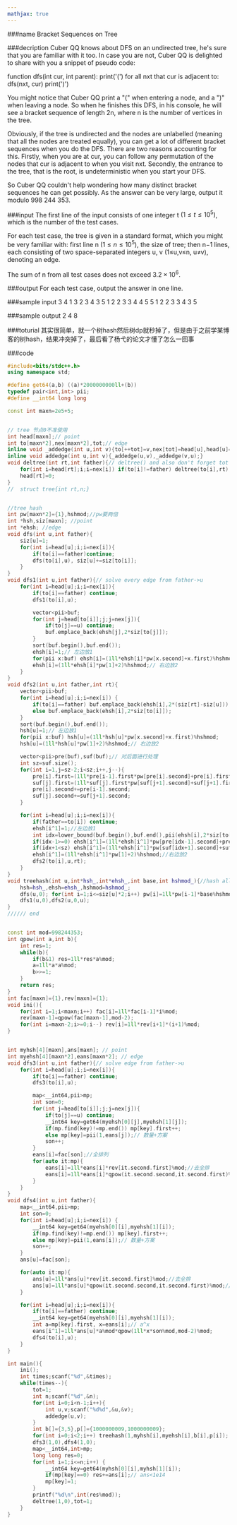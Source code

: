 ```yaml
---
mathjax: true
---
```


###name
Bracket Sequences on Tree

###decription
Cuber QQ knows about DFS on an undirected tree, he's sure that you are familiar with it too. In case you are not, Cuber QQ is delighted to share with you a snippet of pseudo code:


function dfs(int cur, int parent):
  print('(')
  for all nxt that cur is adjacent to:
    dfs(nxt, cur)
  print(')')

<!---more-->
You might notice that Cuber QQ print a "(" when entering a node, and a ")" when leaving a node. So when he finishes this DFS, in his console, he will see a bracket sequence of length 2n, where n is the number of vertices in the tree.

Obviously, if the tree is undirected and the nodes are unlabelled (meaning that all the nodes are treated equally), you can get a lot of different bracket sequences when you do the DFS. There are two reasons accounting for this. Firstly, when you are at cur, you can follow any permutation of the nodes that cur is adjacent to when you visit nxt. Secondly, the entrance to the tree, that is the root, is undeterministic when you start your DFS.

So Cuber QQ couldn't help wondering how many distinct bracket sequences he can get possibly. As the answer can be very large, output it modulo 998 244 353.

###input
The first line of the input consists of one integer t $(1≤t≤10^5)$, which is the number of the test cases.

For each test case, the tree is given in a standard format, which you might be very familiar with: first line n $(1≤n≤10^5)$, the size of tree; then n−1 lines, each consisting of two space-separated integers u, v (1≤u,v≤n, u≠v), denoting an edge.

The sum of n from all test cases does not exceed $3.2×10^6$.

###output
For each test case, output the answer in one line.

###sample input
3
4
1 3
2 3
4 3
5
1 2
2 3
3 4
4 5
5
1 2
2 3
3 4
3 5


###sample output
2
4
8


###toturial
其实很简单，就一个树hash然后树dp就秒掉了，但是由于之前学某博客的树hash，结果冲突掉了，最后看了杨弋的论文才懂了怎么一回事

###code
```cpp
#include<bits/stdc++.h>
using namespace std;

#define get64(a,b) ((a)*2000000000ll+(b))
typedef pair<int,int> pii;
#define __int64 long long

const int maxn=2e5+5;


// tree 节点0不准使用
int head[maxn];// point
int to[maxn*2],nex[maxn*2],tot;// edge
inline void _addedge(int u,int v){to[++tot]=v,nex[tot]=head[u],head[u]=tot;}
inline void addedge(int u,int v){_addedge(u,v),_addedge(v,u);}
void deltree(int rt,int father){// deltree() and also don't forget tot
    for(int i=head[rt];i;i=nex[i]) if(to[i]!=father) deltree(to[i],rt);
    head[rt]=0;
}
//  struct tree{int rt,n;}


//tree hash
int pw[maxn*2]={1},hshmod;//pw要两倍
int *hsh,siz[maxn]; //point
int *ehsh; //edge
void dfs(int u,int father){
    siz[u]=1;
    for(int i=head[u];i;i=nex[i]){
        if(to[i]==father)continue;
        dfs(to[i],u), siz[u]+=siz[to[i]];
    }
}
void dfs1(int u,int father){// solve every edge from father->u
    for(int i=head[u];i;i=nex[i]){
        if(to[i]==father) continue;
        dfs1(to[i],u);

        vector<pii>buf;
        for(int j=head[to[i]];j;j=nex[j]){
            if(to[j]==u) continue;
            buf.emplace_back(ehsh[j],2*siz[to[j]]);
        }
        sort(buf.begin(),buf.end());
        ehsh[i]=1;// 左边放1
        for(pii x:buf) ehsh[i]=(1ll*ehsh[i]*pw[x.second]+x.first)%hshmod;
        ehsh[i]=(1ll*ehsh[i]*pw[1]+2)%hshmod;// 右边放2
    }
}
void dfs2(int u,int father,int rt){
    vector<pii>buf;
    for(int i=head[u];i;i=nex[i]) {
        if(to[i]==father) buf.emplace_back(ehsh[i],2*(siz[rt]-siz[u]));
        else buf.emplace_back(ehsh[i],2*siz[to[i]]);
    }
    sort(buf.begin(),buf.end());
    hsh[u]=1;// 左边放1
    for(pii x:buf) hsh[u]=(1ll*hsh[u]*pw[x.second]+x.first)%hshmod;
    hsh[u]=(1ll*hsh[u]*pw[1]+2)%hshmod;// 右边放2

    vector<pii>pre(buf),suf(buf);// 对后面进行处理
    int sz=suf.size();
    for(int i=1,j=sz-2;i<sz;i++,j--){
        pre[i].first=(1ll*pre[i-1].first*pw[pre[i].second]+pre[i].first)%hshmod;// merge i-1 and i
        suf[j].first=(1ll*suf[j].first*pw[suf[j+1].second]+suf[j+1].first)%hshmod;// merge j and j+1
        pre[i].second+=pre[i-1].second;
        suf[j].second+=suf[j+1].second;
    }

    for(int i=head[u];i;i=nex[i]){
        if(father==to[i]) continue;
        ehsh[i^1]=1;//左边放1
        int idx=lower_bound(buf.begin(),buf.end(),pii(ehsh[i],2*siz[to[i]]))-buf.begin();
        if(idx-1>=0) ehsh[i^1]=(1ll*ehsh[i^1]*pw[pre[idx-1].second]+pre[idx-1].first)%hshmod;// 前缀
        if(idx+1<sz) ehsh[i^1]=(1ll*ehsh[i^1]*pw[suf[idx+1].second]+suf[idx+1].first)%hshmod;// 后缀
        ehsh[i^1]=(1ll*ehsh[i^1]*pw[1]+2)%hshmod;//右边放2
        dfs2(to[i],u,rt);
    }
}
void treehash(int u,int*hsh_,int*ehsh_,int base,int hshmod_){//hash all tree of tree u
    hsh=hsh_,ehsh=ehsh_,hshmod=hshmod_;
    dfs(u,0); for(int i=1;i<=siz[u]*2;i++) pw[i]=1ll*pw[i-1]*base%hshmod;
    dfs1(u,0),dfs2(u,0,u);
}
////// end


const int mod=998244353;
int qpow(int a,int b){
    int res=1;
    while(b){
        if(b&1) res=1ll*res*a%mod;
        a=1ll*a*a%mod;
        b>>=1;
    }
    return res;
}
int fac[maxn]={1},rev[maxn]={1};
void ini(){
    for(int i=1;i<maxn;i++) fac[i]=1ll*fac[i-1]*i%mod;
    rev[maxn-1]=qpow(fac[maxn-1],mod-2);
    for(int i=maxn-2;i>=0;i--) rev[i]=1ll*rev[i+1]*(i+1)%mod;
}


int myhsh[4][maxn],ans[maxn]; // point
int myehsh[4][maxn*2],eans[maxn*2]; // edge
void dfs3(int u,int father){// solve edge from father->u
    for(int i=head[u];i;i=nex[i]){
        if(to[i]==father) continue;
        dfs3(to[i],u);

        map<__int64,pii>mp;
        int son=0;
        for(int j=head[to[i]];j;j=nex[j]){
            if(to[j]==u) continue;
            __int64 key=get64(myehsh[0][j],myehsh[1][j]);
            if(mp.find(key)!=mp.end()) mp[key].first++;
            else mp[key]=pii(1,eans[j]);// 数量+方案
            son++;
        }
        eans[i]=fac[son];//全排列
        for(auto it:mp){
            eans[i]=1ll*eans[i]*rev[it.second.first]%mod;//去全排
            eans[i]=1ll*eans[i]*qpow(it.second.second,it.second.first)%mod;//自排
        }
    }
}
void dfs4(int u,int father){
    map<__int64,pii>mp;
    int son=0;
    for(int i=head[u];i;i=nex[i]) {
        __int64 key=get64(myehsh[0][i],myehsh[1][i]);
        if(mp.find(key)!=mp.end()) mp[key].first++;
        else mp[key]=pii(1,eans[i]);// 数量+方案
        son++;
    }
    ans[u]=fac[son];

    for(auto it:mp){
        ans[u]=1ll*ans[u]*rev[it.second.first]%mod;//去全排
        ans[u]=1ll*ans[u]*qpow(it.second.second,it.second.first)%mod;//自排
    }

    for(int i=head[u];i;i=nex[i]){
        if(to[i]==father) continue;
        __int64 key=get64(myehsh[0][i],myehsh[1][i]);
        int a=mp[key].first, x=eans[i];// a^x
        eans[i^1]=1ll*ans[u]*a%mod*qpow(1ll*x*son%mod,mod-2)%mod;
        dfs4(to[i],u);
    }
}

int main(){
    ini();
    int times;scanf("%d",&times);
    while(times--){
        tot=1;
        int n;scanf("%d",&n);
        for(int i=0;i<n-1;i++){
            int u,v;scanf("%d%d",&u,&v);
            addedge(u,v);
        }
        int b[]={3,5},p[]={1000000009,1000000009};
        for(int i=0;i<2;i++) treehash(1,myhsh[i],myehsh[i],b[i],p[i]);
        dfs3(1,0),dfs4(1,0);
        map<__int64,int>mp;
        long long res=0;
        for(int i=1;i<=n;i++) {
            __int64 key=get64(myhsh[0][i],myhsh[1][i]);
            if(mp[key]==0) res+=ans[i];// ans<1e14
            mp[key]=1;
        }
        printf("%d\n",int(res%mod));
        deltree(1,0),tot=1;
    }
}
```